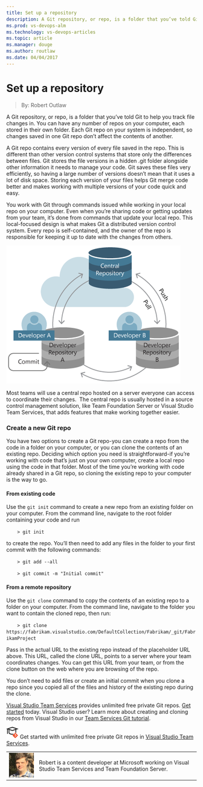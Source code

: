 ```yaml
---
title: Set up a repository
description: A Git repository, or repo, is a folder that you’ve told Git to help you track file changes in. You can have any number of repos on your computer, each stored in their own folder. Each Git repo on your system is independent, so changes saved in one Git repo don’t affect the contents of another.
ms.prod: vs-devops-alm
ms.technology: vs-devops-articles
ms.topic: article
ms.manager: douge
ms.author: routlaw
ms.date: 04/04/2017
---
```


# Set up a repository
> By: Robert Outlaw

A Git repository, or repo, is a folder that you’ve told Git to help you
track file changes in. You can have any number of repos on your
computer, each stored in their own folder. Each Git repo on your system
is independent, so changes saved in one Git repo don’t affect the
contents of another.

A Git repo contains every version of every file saved in the repo. This
is different than other version control systems that store only the
differences between files. Git stores the file versions in a hidden .git
folder alongside other information it needs to manage your code. Git
saves these files very efficiently, so having a large number of versions
doesn’t mean that it uses a lot of disk space. Storing each version of
your files helps Git merge code better and makes working with multiple
versions of your code quick and easy.

You work with Git through commands issued while working in your local
repo on your computer. Even when you’re sharing code or getting updates
from your team, it’s done from commands that update your local repo.
This local-focused design is what makes Git a distributed version
control system. Every repo is self-contained, and the owner of the repo
is responsible for keeping it up to date with the changes from
others.

![git\_repositories](../_img/git_repositories.png)

Most teams will use a central repo hosted on a server everyone can
access to coordinate their changes.  The central repo is usually hosted
in a source control management solution, like Team Foundation Server or
Visual Studio Team Services, that adds features that make working
together easier.

### Create a new Git repo
You have two options to create a Git repo-you can create a repo from the
code in a folder on your computer, or you can clone the contents of an
existing repo. Deciding which option you need is straightforward-if
you’re working with code that’s just on your own computer, create a
local repo using the code in that folder. Most of the time you’re
working with code already shared in a Git repo, so cloning the existing
repo to your computer is the way to go.

#### From existing code
Use the `git init` command to create a new repo from an existing folder
on your computer. From the command line, navigate to the root folder
containing your code and run

`    > git init`

to create the repo. You’ll then need to add any files in the folder to
your first commit with the following commands:

`    > git add --all`

`    > git commit -m "Initial commit"`

#### From a remote repository
Use the `git clone` command to copy the contents of an existing repo to
a folder on your computer. From the command line, navigate to the folder
you want to contain the cloned repo, then run:

`    > git clone https://fabrikam.visualstudio.com/DefaultCollection/Fabrikam/_git/FabrikamProject`

Pass in the actual URL to the existing repo instead of the placeholder
URL above. This URL, called the clone URL, points to a server where your
team coordinates changes. You can get this URL from your team, or from
the clone button on the web where you are browsing of the repo.

You don’t need to add files or create an initial commit when you clone a
repo since you copied all of the files and history of the existing repo
during the clone.

[Visual Studio Team Services](https://www.visualstudio.com/team-services/git/) provides
unlimited free private Git repos. [Get started](https://www.visualstudio.com/en-us/docs/setup-admin/team-services/sign-up-for-visual-studio-team-services)
today.
Visual Studio user? Learn more about creating and cloning repos from
Visual Studio in our [Team Services Git tutorial](https://www.visualstudio.com/en-us/docs/git/tutorial/creatingrepo).

![Learn Git](../_img/LearnGIT_32x.png) Get started with unlimited free private Git repos in [Visual Studio Team Services](https://www.visualstudio.com/team-services/git/).

|             |                           |
|-------------|---------------------------|
|![Robert Outlaw](../_img/Robert-Outlaw_avatar_1479411198-130x130.jpg)|Robert is a content developer at Microsoft working on Visual Studio Team Services and Team Foundation Server.|